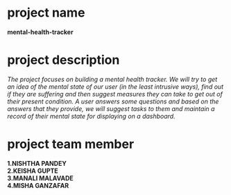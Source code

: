 # project name
**mental-health-tracker**
# project description
_The project focuses on building a mental health tracker. We will try to get an idea of the mental state of our user (in the least intrusive ways), find out if they are suffering and then suggest measures they can take to get out of their present condition. A user answers some questions and based on the answers that they provide, we will suggest tasks to them and maintain a record of their mental state for displaying on a dashboard._
# project team member
**1.NISHTHA PANDEY**<br />
**2.KEISHA GUPTE**<br />
**3.MANALI MALAVADE**<br />
**4.MISHA GANZAFAR**<br />
